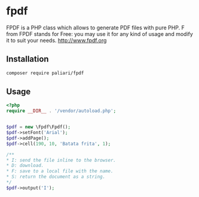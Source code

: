 # fpdf
FPDF is a PHP class which allows to generate PDF files with pure PHP. F from FPDF stands for Free: you may use it for any kind of usage and modify it to suit your needs. http://www.fpdf.org


## Installation

```bash
composer require paliari/fpdf

```


## Usage

```php
<?php
require __DIR__ . '/vendor/autoload.php';


$pdf = new \Fpdf\Fpdf();
$pdf->setFont('Arial');
$pdf->addPage();
$pdf->cell(190, 10, 'Batata frita', 1);

/**
* I: send the file inline to the browser.
* D: download.
* F: save to a local file with the name.
* S: return the document as a string.
*/
$pdf->output('I');


```
